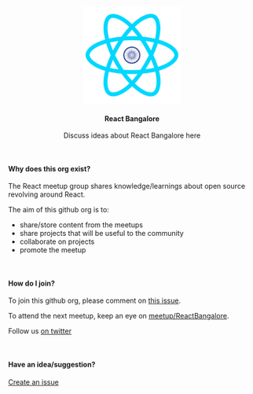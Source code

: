 <p align="center">
  <img src="https://raw.githubusercontent.com/ReactBangalore/art/master/logo.png" height="200px"/>
  <br><br>
  <b>React Bangalore</b>
  <br><br>
  Discuss ideas about React Bangalore here
</p>

&nbsp;

#### Why does this org exist?

The React meetup group shares knowledge/learnings about open source revolving around React.

The aim of this github org is to:

- share/store content from the meetups
- share projects that will be useful to the community
- collaborate on projects
- promote the meetup

&nbsp;

#### How do I join?

To join this github org, please comment on [this issue](https://github.com/ReactBangalore/meta/issues/2).

To attend the next meetup, keep an eye on [meetup/ReactBangalore](https://www.meetup.com/ReactJS-Bangalore).

Follow us [on twitter](https://twitter.com/ReactBangalore)

&nbsp;

#### Have an idea/suggestion?

[Create an issue](https://github.com/ReactBangalore/meta/issues/new)

&nbsp;
